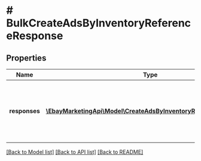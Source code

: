 # # BulkCreateAdsByInventoryReferenceResponse

## Properties

Name | Type | Description | Notes
------------ | ------------- | ------------- | -------------
**responses** | [**\EbayMarketingApi\Model\CreateAdsByInventoryReferenceResponse[]**](CreateAdsByInventoryReferenceResponse.md) | A list of inventory reference IDs, and their bid percentages, that the call processed. | [optional] 

[[Back to Model list]](../../README.md#documentation-for-models) [[Back to API list]](../../README.md#documentation-for-api-endpoints) [[Back to README]](../../README.md)


